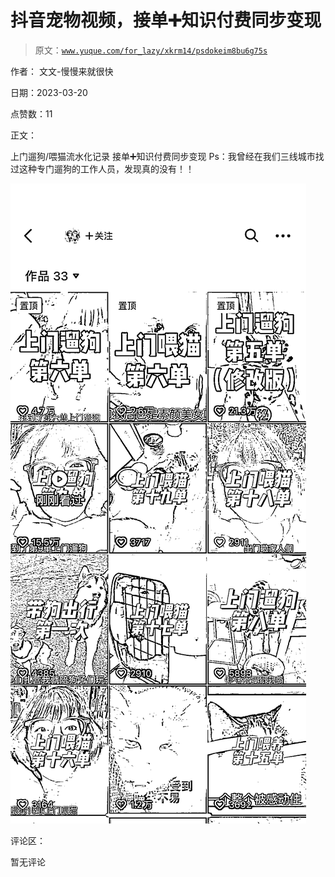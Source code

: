 # 抖音宠物视频，接单➕知识付费同步变现

> 原文：[`www.yuque.com/for_lazy/xkrm14/psdokeim8bu6g75s`](https://www.yuque.com/for_lazy/xkrm14/psdokeim8bu6g75s)

作者： 文文-慢慢来就很快

日期：2023-03-20

点赞数：11

正文：

上门遛狗/喂猫流水化记录 接单➕知识付费同步变现 Ps：我曾经在我们三线城市找过这种专门遛狗的工作人员，发现真的没有！！

![](img/6e275bfdc667c1647217e5aef0b85af6.png)  

评论区：

暂无评论



